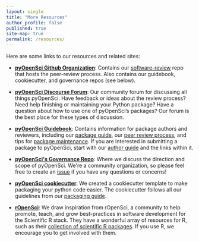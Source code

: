 ```yaml
---
layout: single
title: "More Resources"
author_profile: false
published: true
site-map: true
permalink: /resources/
---
```


Here are some links to our resources and related sites:

* [**pyOpenSci Github Organization**](https://github.com/pyOpenSci): Contains our [software-review](https://github.com/pyOpenSci/software-review) repo that hosts the peer-review process. Also contains our guidebook, cookiecutter, and governance repos (see below).

* [**pyOpenSci Discourse Forum**](https://pyopensci.discourse.group/): Our community forum for discussing all things pyOpenSci. Have feedback or ideas about the review process? Need help finishing or maintaining your Python package? Have a question about how to use one of pyOpenSci’s packages? Our forum is the best place for these types of discussion.

* [**pyOpenSci Guidebook**](https://www.pyopensci.org/contributing-guide/intro): Contains information for package authors and reviewers, including our [package guide](https://www.pyopensci.org/dev_guide/packaging/packaging_guide.html), our [peer review process](https://www.pyopensci.org/contributing-guide/intro.html), and tips for [package maintenance](https://www.pyopensci.org/dev_guide/maintenance/maintenance_intro.html). If you are interested in submitting a package to pyOpenSci, start with our [author guide](https://www.pyopensci.org/contributing-guide/authoring/index.html) and the links within it.

* [**pyOpenSci's Governance Repo**](https://github.com/pyOpenSci/governance): Where we discuss the direction and scope of pyOpenSci. We're a community organization, so please feel free to create an [issue](https://github.com/pyOpenSci/governance/issues) if you have any questions or concerns!

* [**pyOpenSci cookiecutter**](https://cookiecutter-pyopensci.readthedocs.io/en/latest/): We created a cookiecutter template to make packaging your python code easier. The cookiecutter follows all our guidelines from our [packaging guide](https://www.pyopensci.org/dev_guide/packaging/packaging_guide.html).

* [**rOpenSci**](https://ropensci.org/): We draw inspiration from rOpenSci, a community to help promote, teach, and grow best-practices in software development for the Scientific R stack. They have a wonderful array of resources for R, such as their [collection of scientific R packages](https://ropensci.org/packages/). If you use R, we encourage you to get involved with them.
